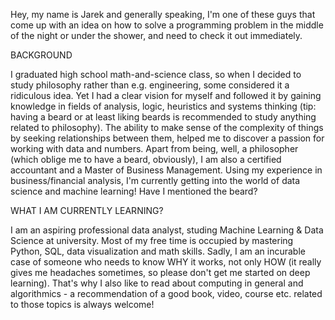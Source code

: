 Hey, my name is Jarek and generally speaking, I'm one of these guys that come up with an idea on how to solve a programming problem in the middle of the night or under the shower, and need to check it out immediately.


BACKGROUND

I graduated high school math-and-science class, so when I decided to study philosophy rather than e.g. engineering, some considered it a ridiculous idea. Yet I had a clear vision for myself and followed it by gaining knowledge in fields of analysis, logic, heuristics and systems thinking (tip: having a beard or at least liking beards is recommended to study anything related to philosophy). The ability to make sense of the complexity of things by seeking relationships between them, helped me to discover a passion for working with data and numbers. Apart from being, well, a philosopher (which oblige me to have a beard, obviously), I am also a certified accountant and a Master of Business Management. Using my experience in business/financial analysis, I'm currently getting into the world of data science and machine learning! Have I mentioned the beard?


WHAT I AM CURRENTLY LEARNING?

I am an aspiring professional data analyst, studing Machine Learning & Data Science at university. Most of my free time is occupied by mastering Python, SQL, data visualization and math skills. Sadly, I am an incurable case of someone who needs to know WHY it works, not only HOW (it really gives me headaches sometimes, so please don't get me started on deep learning). That's why I also like to read about computing in general and algorithmics - a recommendation of a good book, video, course etc. related to those topics is always welcome!

<!---
jarsonX/jarsonX is a ✨ special ✨ repository because its `README.md` (this file) appears on your GitHub profile.
You can click the Preview link to take a look at your changes.
--->
